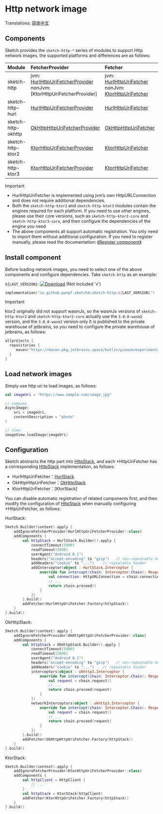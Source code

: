 # Http network image

Translations: [简体中文](http_zh.md)

## Components

Sketch provides the `sketch-http-*` series of modules to support Http network images, the
supported platforms and differences are as follows:

| Module             | FetcherProvider                                                            | Fetcher                                                                         | Android | iOS | Desktop | Web |
|:-------------------|:---------------------------------------------------------------------------|:--------------------------------------------------------------------------------|:--------|:----|:--------|:----|
| sketch-http        | jvm: [HurlHttpUriFetcherProvider]<br/>nonJvm: [KtorHttpUriFetcherProvider] | jvm: [HurlHttpUriFetcher]<br/>nonJvm: [KtorHttpUriFetcher][Ktor3HttpUriFetcher] | ✅       | ✅   | ✅       | ✅   |
| sketch-http-hurl   | [HurlHttpUriFetcherProvider]                                               | [HurlHttpUriFetcher]                                                            | ✅       | ❌   | ✅       | ❌   |
| sketch-http-okhttp | [OkHttpHttpUriFetcherProvider]                                             | [OkHttpHttpUriFetcher]                                                          | ✅       | ❌   | ✅       | ❌   |
| sketch-http-ktor2  | [KtorHttpUriFetcherProvider][Ktor2HttpUriFetcherProvider]                  | [KtorHttpUriFetcher][Ktor2HttpUriFetcher]                                       | ✅       | ✅   | ✅       | ✅   |
| sketch-http-ktor3  | [KtorHttpUriFetcherProvider][Ktor3HttpUriFetcherProvider]                  | [KtorHttpUriFetcher][Ktor3HttpUriFetcher]                                       | ✅       | ✅   | ✅       | ✅   |

> [!IMPORTANT]
> * HurlHttpUriFetcher is implemented using jvm’s own HttpURLConnection and does not require
    additional dependencies.
> * Both the `sketch-http-ktor2` and `sketch-http-ktor3` modules contain the engines required for
    each platform. If you need to use other engines, please use their core versions, such as
    `sketch-http-ktor2-core` and ` sketch-http-ktor3-core`, and then configure the dependencies of
    the engine you need
> * The above components all support automatic registration. You only need to import them without
    additional configuration. If you need to register manually, please read the
    documentation: [《Register component》](register_component.md)

## Install component

Before loading network images, you need to select one of the above components and configure
dependencies. Take `sketch-http` as an example:

`${LAST_VERSION}`: [![Download][version_icon]][version_link] (Not included 'v')

```kotlin
implementation("io.github.panpf.sketch4:sketch-http:${LAST_VERSION}")
```

> [!IMPORTANT]
> ktor2 originally did not support wasmJs, so the wasmJs versions of `sketch-http-ktor2` and
`sketch-http-ktor2-core` actually use the `3.0.0-wasm2` version, and the `3.0.0-wasm2` version only
> It is published to the private warehouse of jetbrains, so you need to configure the private
> warehouse of jetbrains, as follows:
>   ```kotlin
>   allprojects {
>     repositories {
>        maven("https://maven.pkg.jetbrains.space/kotlin/p/wasm/experimental")   // ktor 3.0.0-wasm2
>     }
>   }
>   ```

## Load network images

Simply use http uri to load images, as follows:

```kotlin
val imageUri = "https://www.sample.com/image.jpg"

// compose
AsyncImage(
    uri = imageUri,
    contentDescription = "photo"
)

// view
imageView.loadImage(imageUri)
```

## Configuration

Sketch abstracts the http part into [HttpStack], and each \*HttpUriFetcher has a
corresponding [HttpStack] implementation, as follows:

* HurlHttpUriFetcher：[HurlStack]
* OkHttpHttpUriFetcher：[OkHttpStack]
* KtorHttpUriFetcher：[KtorStack]

You can disable automatic registration of related components first, and then modify the
configuration of [HttpStack] when manually configuring \*HttpUriFetcher, as follows:

HurlStack:

```kotlin
Sketch.Builder(context).apply {
    addIgnoreFetcherProvider(HurlHttpUriFetcherProvider::class)
    addComponents {
        val httpStack = HurlStack.Builder().apply {
            connectTimeout(5000)
            readTimeout(5000)
            userAgent("Android 8.1")
            headers("accept-encoding" to "gzip")   // non-repeatable header
            addHeaders("cookie" to "...")    // repeatable header
            addInterceptor(object : HurlStack.Interceptor {
                override fun intercept(chain: Interceptor.Chain): Response {
                    val connection: HttpURLConnection = chain.connection
                    // ...
                    return chain.proceed()
                }
            })
        }.build()
        addFetcher(HurlHttpUriFetcher.Factory(httpStack))
    }
}.build()
```

OkHttpStack:

```kotlin
Sketch.Builder(context).apply {
    addIgnoreFetcherProvider(OkHttpHttpUriFetcherProvider::class)
    addComponents {
        val httpStack = OkHttpStack.Builder().apply {
            connectTimeout(5000)
            readTimeout(5000)
            userAgent("Android 8.1")
            headers("accept-encoding" to "gzip")   // non-repeatable header
            addHeaders("cookie" to "...")    // repeatable header
            interceptors(object : okhttp3.Interceptor {
                override fun intercept(chain: Interceptor.Chain): Response {
                    val request = chain.request()
                    // ...
                    return chain.proceed(request)
                }
            })
            networkInterceptors(object : okhttp3.Interceptor {
                override fun intercept(chain: Interceptor.Chain): Response {
                    val request = chain.request()
                    // ...
                    return chain.proceed(request)
                }
            })
        }.build()
        addFetcher(OkHttpHttpUriFetcher.Factory(httpStack))
    }
}.build()
```

KtorStack:

```kotlin
Sketch.Builder(context).apply {
    addIgnoreFetcherProvider(KtorHttpUriFetcherProvider::class)
    addComponents {
        val httpClient = HttpClient {
            // ...
        }
        val httpStack = KtorStack(httpClient)
        addFetcher(KtorHttpUriFetcher.Factory(httpStack))
    }
}.build()
```

[comment]: <> (classs)

[version_icon]: https://img.shields.io/maven-central/v/io.github.panpf.sketch4/sketch-singleton

[version_link]: https://repo1.maven.org/maven2/io/github/panpf/sketch4/

[HttpStack]: ../../sketch-http-core/src/commonMain/kotlin/com/github/panpf/sketch/http/HttpStack.kt

[HurlStack]: ../../sketch-http-hurl/src/commonMain/kotlin/com/github/panpf/sketch/http/HurlStack.kt

[OkHttpStack]: ../../sketch-http-okhttp/src/commonMain/kotlin/com/github/panpf/sketch/http/OkHttpStack.kt

[HttpUriFetcher]: ../../sketch-http-core/src/commonMain/kotlin/com/github/panpf/sketch/fetch/HttpUriFetcher.kt

[HurlHttpUriFetcher]: ../../sketch-http-hurl/src/commonMain/kotlin/com/github/panpf/sketch/fetch/HurlHttpUriFetcher.kt

[OkHttpHttpUriFetcher]: ../../sketch-http-okhttp/src/commonMain/kotlin/com/github/panpf/sketch/fetch/OkHttpHttpUriFetcher.kt

[Ktor2HttpUriFetcher]: ../../sketch-http-ktor2-core/src/commonMain/kotlin/com/github/panpf/sketch/fetch/KtorHttpUriFetcher.kt

[Ktor3HttpUriFetcher]: ../../sketch-http-ktor3-core/src/commonMain/kotlin/com/github/panpf/sketch/fetch/KtorHttpUriFetcher.kt

[HurlHttpUriFetcherProvider]: ../../sketch-http-hurl/src/commonMain/kotlin/com/github/panpf/sketch/fetch/internal/HurlHttpUriFetcherProvider.kt

[OkHttpHttpUriFetcherProvider]: ../../sketch-http-okhttp/src/commonMain/kotlin/com/github/panpf/sketch/fetch/internal/OkHttpHttpUriFetcherProvider.kt

[Ktor2HttpUriFetcherProvider]: ../../sketch-http-ktor2-core/src/commonMain/kotlin/com/github/panpf/sketch/fetch/internal/KtorHttpUriFetcherProvider.common.kt

[Ktor3HttpUriFetcherProvider]: ../../sketch-http-ktor3-core/src/commonMain/kotlin/com/github/panpf/sketch/fetch/internal/KtorHttpUriFetcherProvider.common.kt